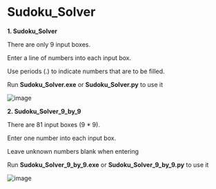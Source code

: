 # Sudoku_Solver
**1. Sudoku_Solver**

There are only 9 input boxes.

Enter a line of numbers into each input box.

Use periods (.) to indicate numbers that are to be filled.

Run **Sudoku_Solver.exe** or **Sudoku_Solver.py** to use it

![image](https://github.com/DoDDNDo/Sudoku_Solver/assets/147770740/434dcb58-95de-4301-87e2-de5b78550229)



**2. Sudoku_Solver_9_by_9**

There are 81 input boxes (9 * 9).

Enter one number into each input box.

Leave unknown numbers blank when entering

Run **Sudoku_Solver_9_by_9.exe** or **Sudoku_Solver_9_by_9.py** to use it

![image](https://github.com/DoDDNDo/Sudoku_Solver/assets/147770740/0a30aeaa-f944-4cca-8fd1-9ea3be06184d)


